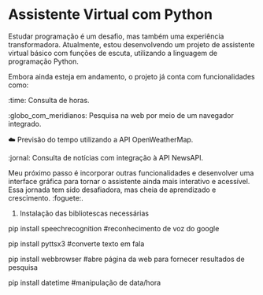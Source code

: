 # Assistente Virtual com Python

Estudar programação é um desafio, mas também uma experiência transformadora. Atualmente, estou desenvolvendo um projeto de assistente virtual básico com funções de escuta, utilizando a linguagem de programação Python.

Embora ainda esteja em andamento, o projeto já conta com funcionalidades como:

:time: Consulta de horas.

:globo_com_meridianos: Pesquisa na web por meio de um navegador integrado.

:cloud: Previsão do tempo utilizando a API OpenWeatherMap.

:jornal: Consulta de notícias com integração à API NewsAPI.


Meu próximo passo é incorporar outras funcionalidades e desenvolver uma interface gráfica para tornar o assistente ainda mais interativo e acessível.
Essa jornada tem sido desafiadora, mas cheia de aprendizado e crescimento. :foguete:.

1. Instalação das bibliotescas necessárias 

pip install speechrecognition #reconhecimento de voz do google

pip install pyttsx3 #converte texto em fala

pip install webbrowser #abre página da web para fornecer resultados de pesquisa

pip install datetime #manipulação de data/hora


 

